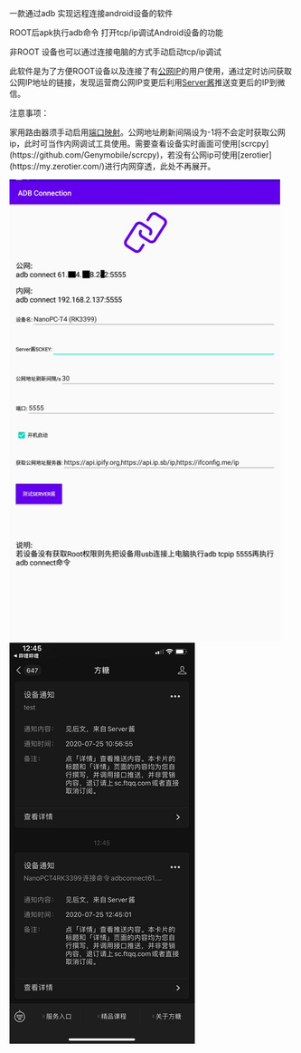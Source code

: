 一款通过adb 实现远程连接android设备的软件

ROOT后apk执行adb命令 打开tcp/ip调试Android设备的功能

非ROOT 设备也可以通过连接电脑的方式手动启动tcp/ip调试

此软件是为了方便ROOT设备以及连接了有[公网IP](https://jingyan.baidu.com/article/0964eca240949a8285f53697.html)的用户使用，通过定时访问获取公网IP地址的链接，发现运营商公网IP变更后利用[Server酱](http://sc.ftqq.com/)推送变更后的IP到微信。

注意事项：

家用路由器须手动启用[端口映射]([https://baike.baidu.com/item/%E7%AB%AF%E5%8F%A3%E6%98%A0%E5%B0%84/98247](https://baike.baidu.com/item/端口映射/98247))。公网地址刷新间隔设为-1将不会定时获取公网ip，此时可当作内网调试工具使用。需要查看设备实时画面可使用[scrcpy](https://github.com/Genymobile/scrcpy)，若没有公网ip可使用[zerotier](https://my.zerotier.com/)进行内网穿透，此处不再展开。

 

![](/pic.jpg)
![](/pic2.jpg)